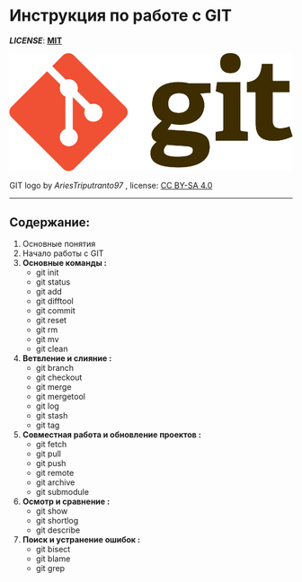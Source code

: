 # **Инструкция по работе с GIT**
***LICENSE***: [**MIT**](./license.md)

![git-logo](./img/gitLogo.png)

GIT logo by *AriesTriputranto97* , license: [CC BY-SA 4.0](https://creativecommons.org/licenses/by-sa/4.0/)
___
## **Содержание:**
1. Основные понятия
2. Начало работы с GIT
3. **Основные команды :**
    - git init
    - git status
    - git add
    - git difftool
    - git commit
    - git reset
    - git rm
    - git mv
    - git clean
4. **Ветвление и слияние :**
    - git branch
    - git checkout
    - git merge
    - git mergetool
    - git log
    - git stash
    - git tag
5. **Совместная работа и обновление проектов :**
    - git fetch
    - git pull
    - git push
    - git remote
    - git archive
    - git submodule
6. **Осмотр и сравнение :**
    - git show
    - git shortlog
    - git describe
7. **Поиск и устранение ошибок :**
    - git bisect
    - git blame
    - git grep

